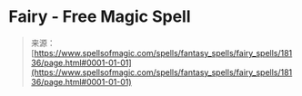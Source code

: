 <!--yml
category: 未分类
date: 2024-06-12 18:59:35
-->

# Fairy - Free Magic Spell

> 来源：[https://www.spellsofmagic.com/spells/fantasy_spells/fairy_spells/18136/page.html#0001-01-01](https://www.spellsofmagic.com/spells/fantasy_spells/fairy_spells/18136/page.html#0001-01-01)